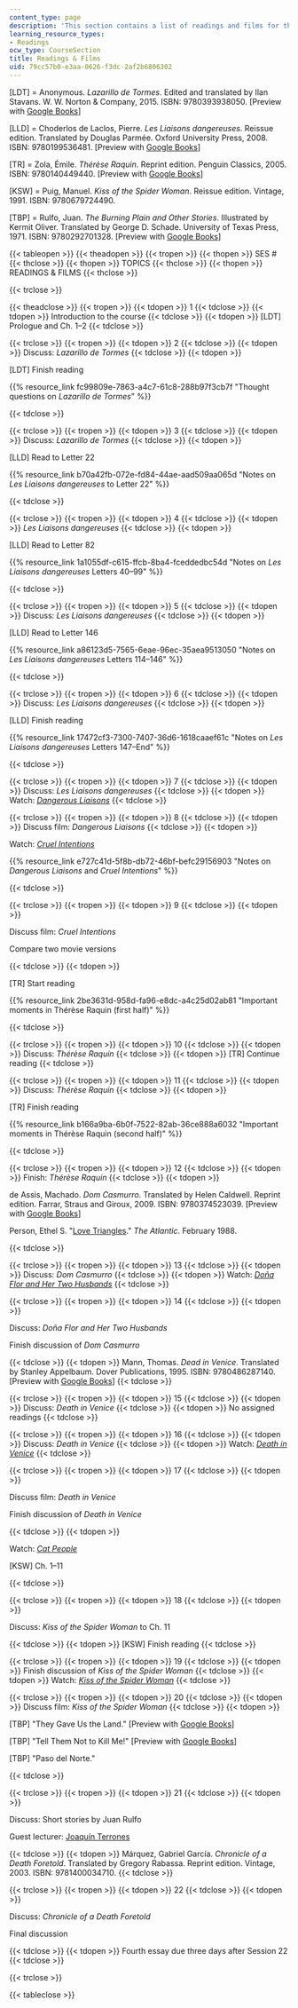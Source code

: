 ```yaml
---
content_type: page
description: 'This section contains a list of readings and films for the course. '
learning_resource_types:
- Readings
ocw_type: CourseSection
title: Readings & Films
uid: 79cc57b0-e3aa-0626-f3dc-2af2b6806302
---
```


\[LDT\] = Anonymous. _Lazarillo de Tormes_. Edited and translated by Ilan Stavans. W. W. Norton & Company, 2015. ISBN: 9780393938050. \[Preview with [Google Books](https://books.google.com/books?id=MpfBCwAAQBAJ&lpg=PP1&dq=lazarillo%20de%20tormes%202015&pg=PP1#v=onepage&q&f=false)\]

\[LLD\] = Choderlos de Laclos, Pierre. _Les Liaisons dangereuses_. Reissue edition. Translated by Douglas Parmée. Oxford University Press, 2008. ISBN: 9780199536481. \[Preview with [Google Books](https://books.google.com/books?id=U70UDAAAQBAJ&lpg=PR4&dq=les%20liaisons%20dangereuses%20oxford%20university%20press&pg=PP1#v=onepage&q&f=false)\]

\[TR\] = Zola, Émile. _Thérèse Raquin_. Reprint edition. Penguin Classics, 2005. ISBN: 9780140449440. \[Preview with [Google Books](https://books.google.com/books?id=418_uvMEPJQC&lpg=PT263&dq=therese%20raquin%20penguin&pg=PP1#v=onepage&q&f=false)\]

\[KSW\] = Puig, Manuel. _Kiss of the Spider Woman_. Reissue edition. Vintage, 1991. ISBN: 9780679724490.

\[TBP\] = Rulfo, Juan. _The Burning Plain and Other Stories_. Illustrated by Kermit Oliver. Translated by George D. Schade. University of Texas Press, 1971. ISBN: 9780292701328. \[Preview with [Google Books](https://books.google.com/books?id=nf_eDyxtbD0C&lpg=PP1&dq=jean%20rulfo%20tell%20them%20not%20to%20kill%20me%20luvina&pg=PP1#v=onepage&q&f=false)\]

{{< tableopen >}}
{{< theadopen >}}
{{< tropen >}}
{{< thopen >}}
SES #
{{< thclose >}}
{{< thopen >}}
TOPICS
{{< thclose >}}
{{< thopen >}}
READINGS & FILMS
{{< thclose >}}

{{< trclose >}}

{{< theadclose >}}
{{< tropen >}}
{{< tdopen >}}
1
{{< tdclose >}}
{{< tdopen >}}
Introduction to the course
{{< tdclose >}}
{{< tdopen >}}
\[LDT\] Prologue and Ch. 1–2
{{< tdclose >}}

{{< trclose >}}
{{< tropen >}}
{{< tdopen >}}
2
{{< tdclose >}}
{{< tdopen >}}
Discuss: _Lazarillo de Tormes_
{{< tdclose >}}
{{< tdopen >}}


\[LDT\] Finish reading

{{% resource_link fc99809e-7863-a4c7-61c8-288b97f3cb7f "Thought questions on _Lazarillo de Tormes_" %}}


{{< tdclose >}}

{{< trclose >}}
{{< tropen >}}
{{< tdopen >}}
3
{{< tdclose >}}
{{< tdopen >}}
Discuss: _Lazarillo de Tormes_
{{< tdclose >}}
{{< tdopen >}}


\[LLD\] Read to Letter 22

{{% resource_link b70a42fb-072e-fd84-44ae-aad509aa065d "Notes on _Les Liaisons dangereuses_ to Letter 22" %}}


{{< tdclose >}}

{{< trclose >}}
{{< tropen >}}
{{< tdopen >}}
4
{{< tdclose >}}
{{< tdopen >}}
_Les Liaisons dangereuses_
{{< tdclose >}}
{{< tdopen >}}


\[LLD\] Read to Letter 82

{{% resource_link 1a1055df-c615-ffcb-8ba4-fceddedbc54d "Notes on _Les Liaisons dangereuses_ Letters 40–99" %}}


{{< tdclose >}}

{{< trclose >}}
{{< tropen >}}
{{< tdopen >}}
5
{{< tdclose >}}
{{< tdopen >}}
Discuss: _Les Liaisons dangereuses_
{{< tdclose >}}
{{< tdopen >}}


\[LLD\] Read to Letter 146

{{% resource_link a86123d5-7565-6eae-96ec-35aea9513050 "Notes on _Les Liaisons dangereuses_ Letters 114–146" %}}


{{< tdclose >}}

{{< trclose >}}
{{< tropen >}}
{{< tdopen >}}
6
{{< tdclose >}}
{{< tdopen >}}
Discuss: _Les Liaisons dangereuses_
{{< tdclose >}}
{{< tdopen >}}


\[LLD\] Finish reading

{{% resource_link 17472cf3-7300-7407-36d6-1618caaef61c "Notes on _Les Liaisons dangereuses_ Letters 147–End" %}}


{{< tdclose >}}

{{< trclose >}}
{{< tropen >}}
{{< tdopen >}}
7
{{< tdclose >}}
{{< tdopen >}}
Discuss: _Les Liaisons dangereuses_
{{< tdclose >}}
{{< tdopen >}}
Watch: _[Dangerous Liaisons](http://www.imdb.com/title/tt0094947/?ref_=nv_sr_1)_
{{< tdclose >}}

{{< trclose >}}
{{< tropen >}}
{{< tdopen >}}
8
{{< tdclose >}}
{{< tdopen >}}
Discuss film: _Dangerous Liaisons_
{{< tdclose >}}
{{< tdopen >}}


Watch: _[Cruel Intentions](http://www.imdb.com/title/tt0139134/?ref_=nv_sr_1)_

{{% resource_link e727c41d-5f8b-db72-46bf-befc29156903 "Notes on _Dangerous Liaisons_ and _Cruel Intentions_" %}}


{{< tdclose >}}

{{< trclose >}}
{{< tropen >}}
{{< tdopen >}}
9
{{< tdclose >}}
{{< tdopen >}}


Discuss film: _Cruel Intentions_

Compare two movie versions


{{< tdclose >}}
{{< tdopen >}}


\[TR\] Start reading

{{% resource_link 2be3631d-958d-fa96-e8dc-a4c25d02ab81 "Important moments in Thérèse Raquin (first half)" %}}


{{< tdclose >}}

{{< trclose >}}
{{< tropen >}}
{{< tdopen >}}
10
{{< tdclose >}}
{{< tdopen >}}
Discuss: _Thérèse Raquin_
{{< tdclose >}}
{{< tdopen >}}
\[TR\] Continue reading
{{< tdclose >}}

{{< trclose >}}
{{< tropen >}}
{{< tdopen >}}
11
{{< tdclose >}}
{{< tdopen >}}
Discuss: _Thérèse Raquin_
{{< tdclose >}}
{{< tdopen >}}


\[TR\] Finish reading

{{% resource_link b166a9ba-6b0f-7522-82ab-36ce888a6032 "Important moments in Thérèse Raquin (second half)" %}}


{{< tdclose >}}

{{< trclose >}}
{{< tropen >}}
{{< tdopen >}}
12
{{< tdclose >}}
{{< tdopen >}}
Finish: _Thérèse Raquin_
{{< tdclose >}}
{{< tdopen >}}


de Assis, Machado. _Dom Casmurro_. Translated by Helen Caldwell. Reprint edition. Farrar, Straus and Giroux, 2009. ISBN: 9780374523039. \[Preview with [Google Books](https://books.google.com/books?id=ntXVZfXngJYC&lpg=PP1&dq=dom%20casmurro&pg=PP1#v=onepage&q&f=false)\]

Person, Ethel S. "[Love Triangles](https://www.theatlantic.com/magazine/archive/1988/02/love-triangles/376328/)." _The Atlantic_. February 1988.


{{< tdclose >}}

{{< trclose >}}
{{< tropen >}}
{{< tdopen >}}
13
{{< tdclose >}}
{{< tdopen >}}
Discuss: _Dom Casmurro_
{{< tdclose >}}
{{< tdopen >}}
Watch: _[Doña Flor and Her Two Husbands](http://www.imdb.com/title/tt0077452/)_
{{< tdclose >}}

{{< trclose >}}
{{< tropen >}}
{{< tdopen >}}
14
{{< tdclose >}}
{{< tdopen >}}


Discuss: _Doña Flor and Her Two Husbands_

Finish discussion of _Dom Casmurro_


{{< tdclose >}}
{{< tdopen >}}
Mann, Thomas. _Dead in Venice_. Translated by Stanley Appelbaum. Dover Publications, 1995. ISBN: 9780486287140. \[Preview with [Google Books](https://books.google.com/books?id=PjbCAgAAQBAJ&lpg=PP1&dq=death%20in%20venice&pg=PP1#v=onepage&q&f=false)\]
{{< tdclose >}}

{{< trclose >}}
{{< tropen >}}
{{< tdopen >}}
15
{{< tdclose >}}
{{< tdopen >}}
Discuss: _Death in Venice_
{{< tdclose >}}
{{< tdopen >}}
No assigned readings
{{< tdclose >}}

{{< trclose >}}
{{< tropen >}}
{{< tdopen >}}
16
{{< tdclose >}}
{{< tdopen >}}
Discuss: _Death in Venice_
{{< tdclose >}}
{{< tdopen >}}
Watch: _[Death in Venice](http://www.imdb.com/title/tt0067445/)_
{{< tdclose >}}

{{< trclose >}}
{{< tropen >}}
{{< tdopen >}}
17
{{< tdclose >}}
{{< tdopen >}}


Discuss film: _Death in Venice_

Finish discussion of _Death in Venice_


{{< tdclose >}}
{{< tdopen >}}


Watch: _[Cat People](http://www.imdb.com/title/tt0034587/)_

\[KSW\] Ch. 1–11


{{< tdclose >}}

{{< trclose >}}
{{< tropen >}}
{{< tdopen >}}
18
{{< tdclose >}}
{{< tdopen >}}


Discuss: _Kiss of the Spider Woman_ to Ch. 11


{{< tdclose >}}
{{< tdopen >}}
\[KSW\] Finish reading
{{< tdclose >}}

{{< trclose >}}
{{< tropen >}}
{{< tdopen >}}
19
{{< tdclose >}}
{{< tdopen >}}
Finish discussion of _Kiss of the Spider Woman_
{{< tdclose >}}
{{< tdopen >}}
Watch: _[Kiss of the Spider Woman](http://www.imdb.com/title/tt0089424/?ref_=nv_sr_1)_
{{< tdclose >}}

{{< trclose >}}
{{< tropen >}}
{{< tdopen >}}
20
{{< tdclose >}}
{{< tdopen >}}
Discuss film: _Kiss of the Spider Woman_
{{< tdclose >}}
{{< tdopen >}}


\[TBP\] "They Gave Us the Land." \[Preview with [Google Books](https://books.google.com/books?id=nf_eDyxtbD0C&lpg=PP1&dq=jean%20rulfo%20tell%20them%20not%20to%20kill%20me%20luvina&pg=PA9#v=onepage&q&f=false)\]

\[TBP\] "Tell Them Not to Kill Me!" \[Preview with [Google Books](https://books.google.com/books?id=nf_eDyxtbD0C&lpg=PP1&dq=jean%20rulfo%20tell%20them%20not%20to%20kill%20me%20luvina&pg=PA83#v=onepage&q&f=false)\]

\[TBP\] "Paso del Norte."


{{< tdclose >}}

{{< trclose >}}
{{< tropen >}}
{{< tdopen >}}
21
{{< tdclose >}}
{{< tdopen >}}


Discuss: Short stories by Juan Rulfo

Guest lecturer: [Joaquín Terrones](https://lit.mit.edu/people/jterrones/)


{{< tdclose >}}
{{< tdopen >}}
Márquez, Gabriel García. _Chronicle of a Death Foretold_. Translated by Gregory Rabassa. Reprint edition. Vintage, 2003. ISBN: 9781400034710.
{{< tdclose >}}

{{< trclose >}}
{{< tropen >}}
{{< tdopen >}}
22
{{< tdclose >}}
{{< tdopen >}}


Discuss: _Chronicle of a Death Foretold_

Final discussion


{{< tdclose >}}
{{< tdopen >}}
Fourth essay due three days after Session 22
{{< tdclose >}}

{{< trclose >}}

{{< tableclose >}}